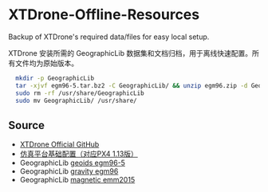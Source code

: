 # XTDrone-Offline-Resources

Backup of XTDrone's required data/files for easy local setup.

XTDrone 安装所需的 GeographicLib 数据集和文档归档，用于离线快速配置。所有文件均为原始版本。

```bash
  mkdir -p GeographicLib
  tar -xjvf egm96-5.tar.bz2 -C GeographicLib/ && unzip egm96.zip -d GeographicLib/ && unzip emm2015.zip -d GeographicLib/
  sudo rm -rf /usr/share/GeographicLib
  sudo mv GeographicLib/ /usr/share/
```

## Source  
- [XTDrone Official GitHub](https://github.com/robin-shaun/XTDrone)
- [仿真平台基础配置（对应PX4 1.13版）](https://www.yuque.com/xtdrone/manual_cn/basic_config_13)
- GeographicLib [geoids egm96-5](https://sourceforge.net/projects/geographiclib/files/geoids-distrib/egm96-5.tar.bz2/download)
- GeographicLib [gravity egm96](https://sourceforge.net/projects/geographiclib/files/gravity-distrib/egm96.zip/download)
- GeographicLib [magnetic emm2015](https://sourceforge.net/projects/geographiclib/files/magnetic-distrib/emm2015.zip/download)
